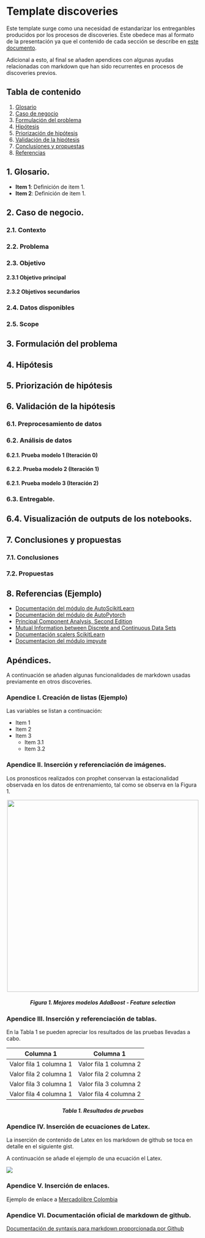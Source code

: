 # Template discoveries 
Este template surge como una necesidad de estandarizar los entreganbles producidos por los procesos de discoveries. Este obedece mas al formato de la presentación ya que el contenido de cada sección se describe en [este documento](https://docs.google.com/document/d/1TgFzPLYT_qFdj7ggjiRgjtoAoNQH9LI-CQ9OSRLbCh0/edit?usp=sharing).

Adicional a esto, al final se añaden apendices con algunas ayudas relacionadas con markdown que han sido recurrentes en procesos de discoveries previos.

## Tabla de contenido

1. [ Glosario ](#glosario)
2. [ Caso de negocio ](#caso_negocio)
3. [ Formulación del problema](#formulacion)
4. [ Hipótesis ](#hipotesis)
5. [ Priorización de hipótesis](#priorizacion)
6. [ Validación de la hipótesis](#validacion_hipotests)
7. [ Conclusiones y propuestas](#conclusiones)
8. [ Referencias ](#referencias)
 
<a name="glosario"></a>
## 1. Glosario.

- **Item 1**: Definición de item 1.
- **Item 2**: Definición de item 1.

<a name="caso_negocio"></a>
## 2. Caso de negocio.

### 2.1. Contexto
### 2.2. Problema
### 2.3. Objetivo
#### 2.3.1 Objetivo principal
#### 2.3.2 Objetivos secundarios
### 2.4. Datos disponibles
### 2.5. Scope
<a name="formulacion"></a>
## 3. Formulación del problema
<a name="hipotesis"></a>
## 4. Hipótesis
<a name="priorizacion"></a>
## 5. Priorización de hipótesis
<a name="validacion_hipotests"></a>
## 6. Validación de la hipótesis
### 6.1. Preprocesamiento de datos
### 6.2. Análisis de datos
#### 6.2.1. Prueba modelo 1 (Iteración 0)
#### 6.2.2. Prueba modelo 2 (Iteración 1)
#### 6.2.1. Prueba modelo 3 (Iteración 2)
### 6.3. Entregable.
## 6.4. Visualización de outputs de los notebooks.
<a name="conclusiones"></a>
## 7. Conclusiones y propuestas
### 7.1. Conclusiones 
### 7.2. Propuestas
<a name="referencias"></a>
## 8. Referencias (Ejemplo)

- [Documentación del módulo de AutoScikitLearn](https://automl.github.io/auto-sklearn/master/)
- [Documentación del módulo de AutoPytorch](https://www.automl.org/automl/autopytorch/)
- [Principal Component Analysis, Second Edition](https://link.springer.com/book/10.1007/b98835)
- [Mutual Information between Discrete and Continuous Data Sets](https://www.ncbi.nlm.nih.gov/pmc/articles/PMC3929353/)
- [Documentación scalers ScikitLearn](https://scikit-learn.org/stable/modules/classes.html#module-sklearn.preprocessing)
- [Documentacion del módulo impyute](https://impyute.readthedocs.io/en/master/)

## Apéndices.

A continuación se añaden algunas funcionalidades de markdown usadas previamente en otros discoveries.

### Apendice I. Creación de listas (Ejemplo)

Las variables se listan a continuación:

- Item 1
- Item 2
- Item 3
  - Item 3.1
  - Item 3.2

### Apendice II. Inserción y referenciación de imágenes.

Los pronosticos realizados con prophet conservan la estacionalidad observada en los datos de entrenamiento, tal como se observa en la Figura 1.

<p align="center">
  <img src="images/prophet.png" width=500>
</p>
<h5 align="center">Figura 1. Mejores modelos AdaBoost - Feature selection</h5>

### Apendice III. Inserción y referenciación de tablas.

En la Tabla 1 se pueden apreciar los resultados de las pruebas llevadas a cabo.

| Columna 1 | Columna 1 |
| --- | --- |
| Valor fila 1 columna 1 | Valor fila 1 columna 2 |
| Valor fila 2 columna 1 | Valor fila 2 columna 2 |
| Valor fila 3 columna 1 | Valor fila 3 columna 2 |
| Valor fila 4 columna 1 | Valor fila 4 columna 2 |

<h5 align="center"> Tabla 1. Resultados de pruebas</h5>

### Apendice IV. Inserción de ecuaciones de Latex.

La inserción de contenido de Latex en los markdown de github se toca en detalle en el siguiente gist.

A continuación se añade el ejemplo de una ecuación el Latex.

<img src="https://render.githubusercontent.com/render/math?math=\begin{equation}\sum_{n=0}^\infty\frac{1}{2^n}\end{equation}">

### Apendice V. Inserción de enlaces.

Ejemplo de enlace a [Mercadolibre Colombia](https://www.mercadolibre.com.co/)

### Apendice VI. Documentación oficial de markdown de github.

[Documentación de syntaxis para markdown proporcionada por Github](https://docs.github.com/es/get-started/writing-on-github/getting-started-with-writing-and-formatting-on-github/basic-writing-and-formatting-syntax)
